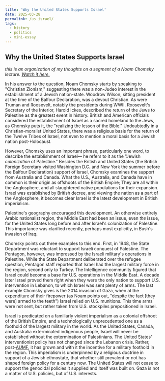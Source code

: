 ```yaml
---
title: 'Why the United States Supports Israel'
date: 2025-03-28
permalink: /us_israel/
tags:
  - history
  - politics
  - mini-essay
---
```

## Why the United States Supports Israel
*this is an organization of my thoughts on a segment of a Noam Chomsky lecture. [Watch it here.](https://www.youtube.com/watch?v=lUQ_0MubbcM)*

In his answer to the question, Noam Chomsky starts by speaking to "Christian Zionism," suggesting there was a non-Judeo interest in the establishment of a Jewish nation-state. Woodrow Wilson, sitting president at the time of the Balfour Declaration, was a devout Christian. As were Truman and Roosevelt, notably the presidents during WWII. Roosevelt's Secretary of the Interior, Harold Ickes, described the return of the Jews to Palestine as the greatest event in history. British and American officials considered the establishment of Israel as a sacred homeland to the Jews, as Chomsky puts it, the "realizing the lesson of the Bible." Undoubtedly in a Christian-moralist United States, there was a religious basis for the return of the Twelve Tribes of Israel, not even to mention a moral basis for a Jewish nation post-Holocaust.

However, Chomsky uses an important phrase, particularly one word, to describe the establishment of Israel—  he refers to it as the "Jewish *colonization* of Palestine." Besides the British and United States (the British Foreign Secretary visited Washington D.C. and New York the summer before the Balfour Declaration) support of Israel, Chomsky examines the support from Australia and Canada. What the U.S., Australia, and Canada have in common is their origin as offshoots of the British Empire; They are all within the Anglosphere, and all slaughtered native populations for their expansion. Israel was established by British decree, and viewing the nation as a part of the Anglosphere, it becomes clear Israel is the latest development in British imperialism.

Palestine's geography encouraged this development. An otherwise entirely Arabic nationalist region, the Middle East had been an issue, even *the* issue, for the United States long before and after Israel's colonization of Palestine. This importance was clarified recently, perhaps most explicitly, in Bush's invasion of Iraq. 

Chomsky points out three examples to this end. First, in 1948, the State Department was reluctant to support Israeli conquest of Palestine. The Pentagon, however, was impressed by the Israeli military's operations in Palestine. While the State Department deliberated over the refugee question, Pentagon staff reported that Israel had the largest military force in the region, second only to Turkey. The Intelligence community figured that Israel could become a base for U.S. operations in the Middle East. A decade later Israel proved them right when they were the only nation to support U.S. intervention in Lebanon, to which Israel was sent plenty of arms. The last example Chomsky gives is the 2014 invasion of Gaza, when at the expenditure of their firepower (as Noam points out, "despite the fact [they were] armed to the teeth") Israel relied on U.S. munitions. This time arms were not sent, but rather taken from U.S. stockpiles prepositioned in Israel.

Israel is predicated on a familiarly violent imperialism as a colonial offshoot of the British Empire, and a technologically unprecedented one as a foothold of the largest military in the world. As the United States, Canada, and Australia exterminated indigenous people, Israel will never be established without the extermination of Palestinians. The United States' interventionist policy has not changed since the Lebanon crisis. Rather, post-[AUMF](https://en.wikipedia.org/wiki/Authorization_for_Use_of_Military_Force_of_2001), it has grown and with it the incentive for a military foothold in the region. This imperialism is underpinned by a religious doctrine in support of a Jewish ethnostate, that whether still prevalent or not has shaped foreign policy for a century now. The United States will not cease to support the genocidal policies it supplied and itself was built on. Gaza is not a matter of U.S. policies, but of U.S. interests.
